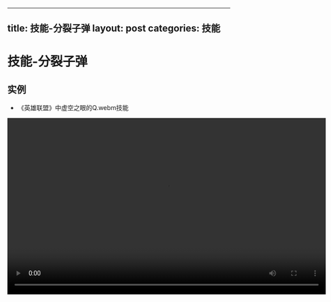 
---
title: 技能-分裂子弹
layout: post
categories: 技能
---
# 技能-分裂子弹


## 实例

- 《英雄联盟》中虚空之眼的Q.webm技能

<video width="720" height="400" controls>
    <source src="{{ site.url }}/videos/分裂子弹-虚空之眼-威寇兹-Q.webm" type="video/webm">
</video>
